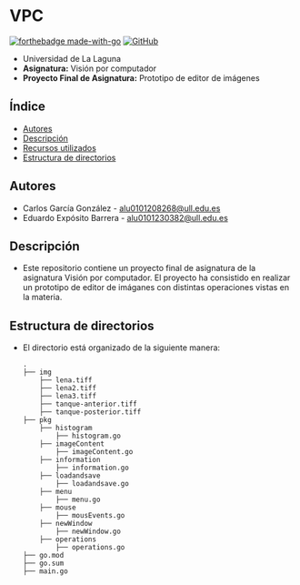 # VPC
[![forthebadge made-with-go](http://ForTheBadge.com/images/badges/made-with-go.svg)](https://go.dev/)
[![GitHub](https://img.shields.io/badge/GitHub-100000?style=for-the-badge&logo=github&logoColor=white)](https://github.com/lochdeve/VPC)
- Universidad de La Laguna
- **Asignatura:** Visión por computador
- **Proyecto Final de Asignatura:** Prototipo de editor de imágenes

## Índice
- [Autores](#autores)
- [Descripción](#descripción)
- [Recursos utilizados](#recursos-utilizados)
- [Estructura de directorios](#estructura-de-directorios)

## Autores
  - Carlos García González - alu0101208268@ull.edu.es
  - Eduardo Expósito Barrera - alu0101230382@ull.edu.es

## Descripción
  - Este repositorio contiene un proyecto final de asignatura de la asignatura Visión por computador. El proyecto ha consistido en realizar un prototipo de editor de imáganes con distintas operaciones vistas en la materia.

## Estructura de directorios
- El directorio está organizado de la siguiente manera:

      .
      ├── img
          ├── lena.tiff
          ├── lena2.tiff
          ├── lena3.tiff
          ├── tanque-anterior.tiff
          ├── tanque-posterior.tiff
      ├── pkg
          ├── histogram
              ├── histogram.go
          ├── imageContent
              ├── imageContent.go
          ├── information
              ├── information.go
          ├── loadandsave
              ├── loadandsave.go
          ├── menu
              ├── menu.go
          ├── mouse
              ├── mousEvents.go
          ├── newWindow
              ├── newWindow.go
          ├── operations
              ├── operations.go
      ├── go.mod
      ├── go.sum
      ├── main.go